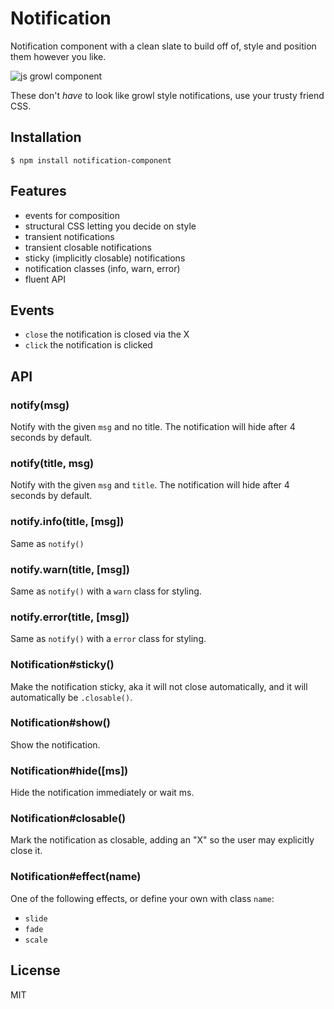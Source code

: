 # Notification

  Notification component with a clean slate to build off of,
  style and position them however you like.

  ![js growl component](http://f.cl.ly/items/143P3r3X1E1m0Y0a2E2l/Screen%20Shot%202012-07-26%20at%203.16.11%20PM.png)

  These don't _have_ to look like growl style notifications, use
  your trusty friend CSS.

## Installation

```
$ npm install notification-component
```

## Features

  - events for composition
  - structural CSS letting you decide on style
  - transient notifications
  - transient closable notifications
  - sticky (implicitly closable) notifications
  - notification classes (info, warn, error)
  - fluent API

## Events

  - `close` the notification is closed via the X
  - `click` the notification is clicked

## API

### notify(msg)

  Notify with the given `msg` and no title. The
  notification will hide after 4 seconds by default.

### notify(title, msg)

  Notify with the given `msg` and `title`. The
  notification will hide after 4 seconds by default.

### notify.info(title, [msg])

  Same as `notify()`

### notify.warn(title, [msg])

  Same as `notify()` with a `warn` class for styling.

### notify.error(title, [msg])

  Same as `notify()` with a `error` class for styling.

### Notification#sticky()

  Make the notification sticky, aka it will not close
  automatically, and it will automatically be `.closable()`.

### Notification#show()

  Show the notification.

### Notification#hide([ms])

  Hide the notification immediately or wait ms.

### Notification#closable()

  Mark the notification as closable, adding an "X" so the user
  may explicitly close it.

### Notification#effect(name)

  One of the following effects, or define your own with class `name`:

  - `slide`
  - `fade`
  - `scale`

## License

  MIT
